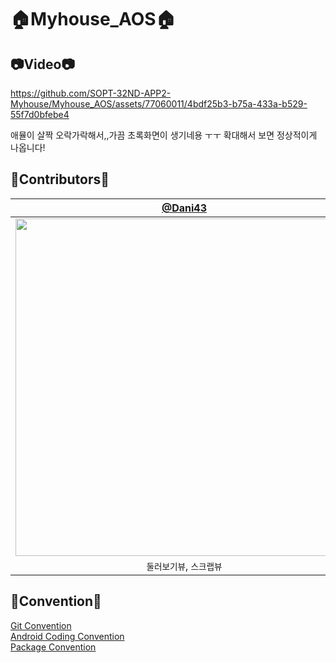 # 🏠Myhouse_AOS🏠

## 📷Video📷
https://github.com/SOPT-32ND-APP2-Myhouse/Myhouse_AOS/assets/77060011/4bdf25b3-b75a-433a-b529-55f7d0bfebe4

애뮬이 살짝 오락가락해서,,가끔 초록화면이 생기네용 ㅜㅜ 확대해서 보면 정상적이게 나옵니다!

## 💙Contributors💙
|                                         [@Dani43](https://github.com/Dan2dani)                                         | [@sxunea](https://github.com/sxunea) | [@Sangwook123](https://github.com/Sangwook123) |
|:------------------------------------------------------------------------------------------------------------------------------:| :---: | :---: |
| <img width="540" src=""/> |<img width="540" src=""/>|<img width="540" src=""/>|
|                                                    `둘러보기뷰`, `스크랩뷰`                                                    |`홈뷰`|`콘텐츠뷰`|

## 📘Convention📘
[Git Convention](https://www.notion.so/go-sopt/Git-Convention-d5e36cb5933e4fb392ae1c932b39fc48)<br/>
[Android Coding Convention](https://www.notion.so/go-sopt/Android-Coding-Convention-3eded2643543438b83eeb72a74fb8cd3)<br/>
[Package Convention](https://www.notion.so/go-sopt/Package-Convention-71ee420e54bf47f3aa2d9a5b21ad3f66)<br/>
